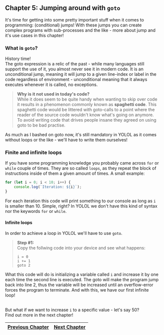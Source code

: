 ## Chapter 5: Jumping around with `goto`

It's time for getting into some pretty important stuff when it comes to programming:
(conditional) jumps! With these jumps you can create complex programs with sub-processes
and the like - more about jump and it's use cases in this chapter!

### What is `goto`?

History time!<br>
The goto expression is a relic of the past - while many languages still support the use
of it, you almost never see it in modern code. It is an unconditional jump, meaning
it will jump to a given line-index or label in the code regardless of environment - 
unconditional meaning that it always executes whenever it is called, no exceptions.

>**Why is it not used in today's code?**<br>
>While it does seem to be quite handy when wanting to skip over code it results in a
>phenomenon commonly known as **spaghetti code**. This spaghetti code would be littered
>with goto-calls to a point where the reader of the source code wouldn't know what's
>going on anymore. To avoid writing code that drives people insane they agreed on
>using goto to be bad practise.

As much as I bashed on goto now, it's still mandatory in YOLOL as it comes without
loops or the like - we'll have to write them ourselves!

### Finite and infinite loops

If you have some programming knowledge you probably came across `for` or `while` couple
of times. They are so called `loops`, as they repeat the block of instructions inside
of them a given amount of times. A small example:<br>

```js
for (let i = 0; i < 10; i++) {
    console.log(`Iteration: ${i}`);
}
```

For each iteration this code will print something to our console as long as `i` is smaller
than 10. Simple, right? In YOLOL we don't have this kind of syntax nor the keywords `for` or `while`.

#### Infinite loops

In order to achieve a loop in YOLOL we'll have to use `goto`. 

>**Step #1:**<br>
>Copy the follwing code into your device and see what happens:
>```
>i = 0
>i += 1
>goto 2
>```

What this code will do is initializing a variable called `i` and increase it by one each
time the second line is executed. The goto will make the program jump back into line 2, 
thus the variable will be increased until an overflow-error forces the program to
terminate. And with this, we have our first infinite loop!<br><br>

But what if we want to increase `i` to a specific value - let's say 50?<br>
Find out more in the next chapter!

|[Previous Chapter](c4.md)|[Next Chapter](c6.md)|
|:-:|:-:|
